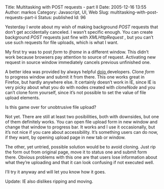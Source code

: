 Title: Multitasking with POST requests - part II
Date: 2005-12-16 13:55
Author: markos
Category: Javascript, UI, Web
Slug: multitasking-with-post-requests-part-ii
Status: published
Id: 96

<div>
 <p>
  Yesterday I wrote about my wish of making background
  <em>
   POST
  </em>
  requests that don’t get accidentally canceled. I wasn’t specific enough. You can create background
  <em>
   POST
  </em>
  requests just fine with
  <em>
   XMLHttpRequest
  </em>
  , but you can’t use such requests for file uploads, which is what I want.
 </p>
 <p>
  My first try was to post
  <em>
   form
  </em>
  to
  <em>
   iframe
  </em>
  in a different window. This didn’t work because browsers pay attention to source of request. Activating new request in source window immediately cancels previous unfinished one.
 </p>
 <p>
  A better idea was provided by always helpful
  <a href="http://dojotoolkit.org/" title="Dojo toolkit">
   dojo
  </a>
  developers. Clone
  <em>
   form
  </em>
  to progress window and submit it from there. This one works great in Firefox, but hardly anywhere else. It certainly doesn’t work in IE, since IE is very picky about what you do with nodes created with
  <em>
   cloneNode
  </em>
  and you can’t clone form yourself, since it’s not possible to set the value of file upload elements.
 </p>
 <p>
  Is this game over for unobtrusive file upload?
 </p>
 <p>
  Not yet. There are still at least two posibilities, both with downsides, but one of them definitely works. You can open file upload form in new window and change that window to progress bar. It works and I use it occasionally, but it’s not nice if you care about accessibility. It’s something users can do now, if they want, by opening upload page in new tab or window.
 </p>
 <p>
  The other, yet untried, possible solution would be to avoid cloning. Just rip the form out from original page, move it to status one and submit form there. Obvious problems with this one are that users lose information about what they’re uploading and that it can look confusing if not executed well.
 </p>
 <p>
  I’ll try it anyway and will let you know how it goes.
 </p>
 <p>
  Update: IE also dislikes ripping and moving.
 </p>
</div>
